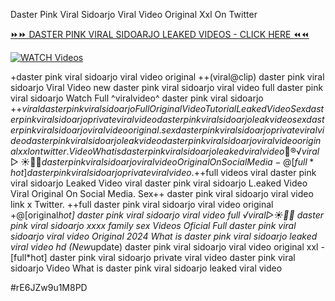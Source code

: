 Daster Pink Viral Sidoarjo Viral Video Original Xxl On Twitter


[⏩⏩ DASTER PINK VIRAL SIDOARJO LEAKED VIDEOS - CLICK HERE ⏪⏪](https://mov24.shop/watch/daster+pink+viral+sidoarjo)

[![WATCH Videos](https://i.imgur.com/dJHk4Zq.gif)](https://mov24.shop/watch/daster+pink+viral+sidoarjo)




























+daster pink viral sidoarjo viral video original
++(viral@clip) daster pink viral sidoarjo Viral Video
new daster pink viral sidoarjo viral video full daster pink viral sidoarjo
Watch Full ^viralvideo^ daster pink viral sidoarjo +$+viral daster pink viral sidoarjo Full Original Video Tutorial Leaked Video Sex daster pink viral sidoarjo private viral video daster pink viral sidoarjo leak video
sex daster pink viral sidoarjo viral video original.
sex daster pink viral sidoarjo private viral video daster pink viral sidoarjo leak video
daster pink viral sidoarjo viral video original xxl on twitter. Video What is daster pink viral sidoarjo leaked viral video 👙®️√viral▷☀️👄💥 daster pink viral sidoarjo viral video Original On Social Media
-@[full*hot] daster pink viral sidoarjo private viral video. +$+full videos viral daster pink viral sidoarjo Leaked Video
viral daster pink viral sidoarjo L.eaked Video Viral Original On Social Media.
Sex++ daster pink viral sidoarjo viral video link x Twitter. ++full daster pink viral sidoarjo viral video original +@[original*hot] daster pink viral sidoarjo viral video full ️√viral▷☀️👄💥 daster pink viral sidoarjo xxxx family sex Videos Oficial
Full daster pink viral sidoarjo viral video Original 2024
What is daster pink viral sidoarjo leaked viral video hd (New*update) daster pink viral sidoarjo viral video original xxl -[full*hot] daster pink viral sidoarjo private viral video daster pink viral sidoarjo Video What is daster pink viral sidoarjo leaked viral video


#rE6JZw9u1M8PD